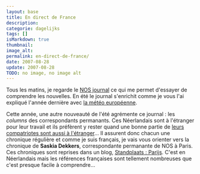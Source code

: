 ```yaml
---
layout: base
title: En direct de France
description: 
categorie: dagelijks
tags: []
isMarkdown: true
thumbnail: 
image_alt: 
permalink: en-direct-de-france/
date: 2007-08-28
update: 2007-08-28
TODO: no image, no image alt
---
```




Tous les matins, je regarde le [NOS journal](http://www.nos.nl/nosjournaal/) ce qui me permet d'essayer de comprendre les nouvelles. En été le journal s'enrichit comme je vous l'ai expliqué l'année dernière avec [la météo européenne](/meteo-europeenne).

Cette année, une autre nouveauté de l'été agrémente ce journal : les *columns* des correspondants permanants. Ces Néerlandais sont à l'étranger pour leur travail et ils préfèrent y rester quand une bonne partie de [leurs compatriotes sont aussi à l'étranger](/millions-de-neerlandais)... Il assurent donc chacun une chronique régulière et comme je suis français, je vais vous orienter vers la chronique de **Saskia Dekkers**, correspondante permanante de NOS à Paris. Ces chroniques sont reprises dans un blog, [Standplaats : Parijs](http://www.nos.nl/nosjournaal/columns/parijs/index.html). C'est en Néerlandais mais les références françaises sont tellement nombreuses que c'est presque facile à comprendre...
